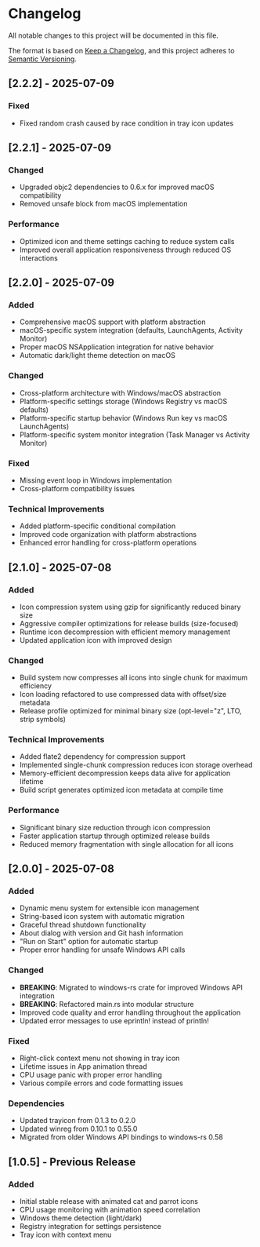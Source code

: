 # Changelog

All notable changes to this project will be documented in this file.

The format is based on [Keep a Changelog](https://keepachangelog.com/en/1.0.0/),
and this project adheres to
[Semantic Versioning](https://semver.org/spec/v2.0.0.html).

## [2.2.2] - 2025-07-09

### Fixed

- Fixed random crash caused by race condition in tray icon updates

## [2.2.1] - 2025-07-09

### Changed

- Upgraded objc2 dependencies to 0.6.x for improved macOS compatibility
- Removed unsafe block from macOS implementation

### Performance

- Optimized icon and theme settings caching to reduce system calls
- Improved overall application responsiveness through reduced OS interactions

## [2.2.0] - 2025-07-09

### Added

- Comprehensive macOS support with platform abstraction
- macOS-specific system integration (defaults, LaunchAgents, Activity Monitor)
- Proper macOS NSApplication integration for native behavior
- Automatic dark/light theme detection on macOS

### Changed

- Cross-platform architecture with Windows/macOS abstraction
- Platform-specific settings storage (Windows Registry vs macOS defaults)
- Platform-specific startup behavior (Windows Run key vs macOS LaunchAgents)
- Platform-specific system monitor integration (Task Manager vs Activity Monitor)

### Fixed

- Missing event loop in Windows implementation
- Cross-platform compatibility issues

### Technical Improvements

- Added platform-specific conditional compilation
- Improved code organization with platform abstractions
- Enhanced error handling for cross-platform operations

## [2.1.0] - 2025-07-08

### Added

- Icon compression system using gzip for significantly reduced binary size
- Aggressive compiler optimizations for release builds (size-focused)
- Runtime icon decompression with efficient memory management
- Updated application icon with improved design

### Changed

- Build system now compresses all icons into single chunk for maximum efficiency
- Icon loading refactored to use compressed data with offset/size metadata
- Release profile optimized for minimal binary size (opt-level="z", LTO, strip
  symbols)

### Technical Improvements

- Added flate2 dependency for compression support
- Implemented single-chunk compression reduces icon storage overhead
- Memory-efficient decompression keeps data alive for application lifetime
- Build script generates optimized icon metadata at compile time

### Performance

- Significant binary size reduction through icon compression
- Faster application startup through optimized release builds
- Reduced memory fragmentation with single allocation for all icons

## [2.0.0] - 2025-07-08

### Added

- Dynamic menu system for extensible icon management
- String-based icon system with automatic migration
- Graceful thread shutdown functionality
- About dialog with version and Git hash information
- "Run on Start" option for automatic startup
- Proper error handling for unsafe Windows API calls

### Changed

- **BREAKING**: Migrated to windows-rs crate for improved Windows API
  integration
- **BREAKING**: Refactored main.rs into modular structure
- Improved code quality and error handling throughout the application
- Updated error messages to use eprintln! instead of println!

### Fixed

- Right-click context menu not showing in tray icon
- Lifetime issues in App animation thread
- CPU usage panic with proper error handling
- Various compile errors and code formatting issues

### Dependencies

- Updated trayicon from 0.1.3 to 0.2.0
- Updated winreg from 0.10.1 to 0.55.0
- Migrated from older Windows API bindings to windows-rs 0.58

## [1.0.5] - Previous Release

### Added

- Initial stable release with animated cat and parrot icons
- CPU usage monitoring with animation speed correlation
- Windows theme detection (light/dark)
- Registry integration for settings persistence
- Tray icon with context menu
